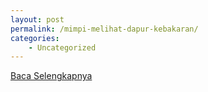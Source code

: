 ```yaml
---
layout: post
permalink: /mimpi-melihat-dapur-kebakaran/
categories:
    - Uncategorized
---
```


[Baca Selengkapnya](/08)